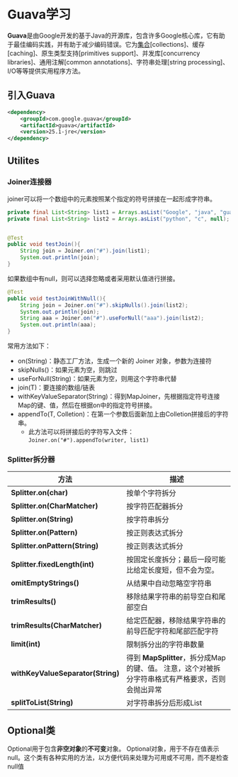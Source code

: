 Guava学习
=========

**Guava**是由Google开发的基于Java的开源库，包含许多Google核心库，它有助于最佳编码实践，并有助于减少编码错误。它为[集合](https://so.csdn.net/so/search?q=集合&spm=1001.2101.3001.7020)[collections]、缓存[caching]、原生类型支持[primitives support]、并发库[concurrency libraries]、通用注解[common annotations]、字符串处理[string processing]、I/O等等提供实用程序方法。

引入Guava
---------

```xml
<dependency>
    <groupId>com.google.guava</groupId>
    <artifactId>guava</artifactId>
    <version>25.1-jre</version>
</dependency>
```



Utilites
--------

### Joiner连接器

joiner可以将一个数组中的元素按照某个指定的符号拼接在一起形成字符串。

```java
private final List<String> list1 = Arrays.asList("Google", "java", "guava");
private final List<String> list2 = Arrays.asList("python", "c", null);


@Test
public void testJoin(){
    String join = Joiner.on("#").join(list1);
    System.out.println(join);
}
```

如果数组中有null，则可以选择忽略或者采用默认值进行拼接。

```java
@Test
public void testJoinWithNull(){
    String join = Joiner.on("#").skipNulls().join(list2);
    System.out.println(join);
    String aaa = Joiner.on("#").useForNull("aaa").join(list2);
    System.out.println(aaa);
}
```

常用方法如下：

- on(String)：静态工厂方法，生成一个新的 Joiner 对象，参数为连接符
- skipNulls()：如果元素为空，则跳过
- useForNull(String)：如果元素为空，则用这个字符串代替
- join(T)：要连接的数组/链表
- withKeyValueSeparator(String)：得到MapJoiner，先根据指定符号连接Map的键、值，然后在根据on中的指定符号拼接。
- appendTo(T, Colletion)：在第一个参数后面新加上由Colletion拼接后的字符串。
  - 此方法可以将拼接后的字符写入文件：`Joiner.on("#").appendTo(writer, list1)` 



### Splitter拆分器

| 方法                              | 描述                                                         |
| --------------------------------- | ------------------------------------------------------------ |
| **Splitter.on(char)**             | 按单个字符拆分                                               |
| **Splitter.on(CharMatcher)**      | 按字符匹配器拆分                                             |
| **Splitter.on(String)**           | 按字符串拆分                                                 |
| **Splitter.on(Pattern)**          | 按正则表达式拆分                                             |
| **Splitter.onPattern(String)**    | 按正则表达式拆分                                             |
| **Splitter.fixedLength(int)**     | 按固定长度拆分；最后一段可能比给定长度短，但不会为空。       |
| **omitEmptyStrings()**            | 从结果中自动忽略空字符串                                     |
| **trimResults()**                 | 移除结果字符串的前导空白和尾部空白                           |
| **trimResults(CharMatcher)**      | 给定匹配器，移除结果字符串的前导匹配字符和尾部匹配字符       |
| **limit(int)**                    | 限制拆分出的字符串数量                                       |
| **withKeyValueSeparator(String)** | 得到 **MapSplitter**，拆分成Map的键、值。 注意，这个对被拆分字符串格式有严格要求，否则会抛出异常 |
| **splitToList(String)**           | 对字符串拆分后形成List                                       |





Optional类
----------

Optional用于包含**非空对象**的**不可变**对象。 Optional对象，用于不存在值表示null。这个类有各种实用的方法，以方便代码来处理为可用或不可用，而不是检查null值
